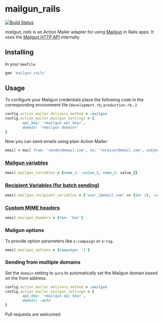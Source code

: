 # mailgun_rails

[![Build Status](https://travis-ci.org/jorgemanrubia/mailgun_rails.svg?branch=master)](https://travis-ci.org/jorgemanrubia/mailgun_rails)

*mailgun_rails* is an Action Mailer adapter for using [Mailgun](http://www.mailgun.com/) in Rails apps. It uses the [Mailgun HTTP API](http://documentation.mailgun.com/api_reference.html) internally.

## Installing

In your `Gemfile`

```ruby
gem 'mailgun_rails'
```

## Usage

To configure your Mailgun credentials place the following code in the corresponding environment file (`development.rb`, `production.rb`...)

```ruby
config.action_mailer.delivery_method = :mailgun
config.action_mailer.mailgun_settings = {
		api_key: '<mailgun api key>',
		domain: '<mailgun domain>'
}
```

Now you can send emails using plain Action Mailer:

```ruby
email = mail from: 'sender@email.com', to: 'receiver@email.com', subject: 'this is an email'
```

### [Mailgun variables](http://documentation.mailgun.com/user_manual.html#attaching-data-to-messages)

```ruby
email.mailgun_variables = {name_1: :value_1, name_2: value_2}
```

### [Recipient Variables (for batch sending)](http://documentation.mailgun.com/user_manual.html#batch-sending)

```ruby
email.mailgun_recipient_variables = {'user_1@email.com' => {id: 1}, 'user_2@email.com' => {id: 2}}
```

### [Custom MIME headers](http://documentation.mailgun.com/api-sending.html#sending)

```ruby
email.mailgun_headers = {foo: 'bar'}
```

### Mailgun options

To provide option parameters like `o:campaign` or `o:tag`.

```ruby
email.mailgun_options = {campaign: '1'}
```

### Sending from multiple domains

Set the `domain` setting to `auto` to automatically set the Mailgun domain based on the from address.

```ruby
config.action_mailer.delivery_method = :mailgun
config.action_mailer.mailgun_settings = {
		api_key: '<mailgun api key>',
		domain: :auto
}
```

Pull requests are welcomed
